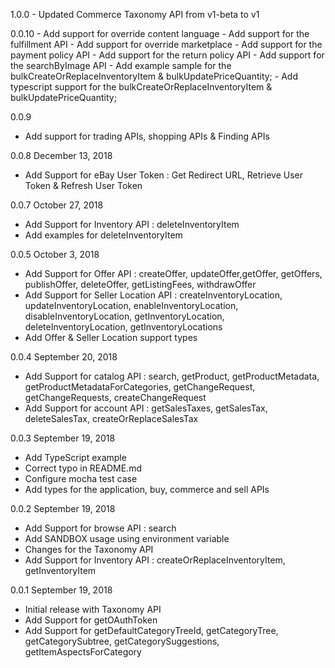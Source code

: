 1.0.0
    - Updated Commerce Taxonomy API from v1-beta to v1

0.0.10
    - Add support for override content language 
    - Add support for the fulfillment API
    - Add support for override marketplace 
    - Add support for the payment policy API
    - Add support for the return policy API
    - Add support for the searchByImage API
    - Add example sample for the bulkCreateOrReplaceInventoryItem & bulkUpdatePriceQuantity;
    - Add typescript support for the bulkCreateOrReplaceInventoryItem & bulkUpdatePriceQuantity;

0.0.9
  - Add support for trading APIs, shopping APIs & Finding APIs

0.0.8 December 13, 2018
  - Add Support for eBay User Token : Get Redirect URL, Retrieve User Token & Refresh User Token

0.0.7 October 27, 2018
  - Add Support for Inventory API : deleteInventoryItem
  - Add examples for deleteInventoryItem

0.0.5 October 3, 2018
  - Add Support for Offer API : createOffer, updateOffer,getOffer, getOffers, publishOffer, deleteOffer, getListingFees, withdrawOffer
  - Add Support for Seller Location API : createInventoryLocation, updateInventoryLocation, enableInventoryLocation, disableInventoryLocation, getInventoryLocation, deleteInventoryLocation, getInventoryLocations
  - Add Offer & Seller Location support types

0.0.4 September 20, 2018
  - Add Support for catalog API : search, getProduct, getProductMetadata, getProductMetadataForCategories, getChangeRequest, getChangeRequests, createChangeRequest 
  - Add Support for account API : getSalesTaxes, getSalesTax, deleteSalesTax, createOrReplaceSalesTax

0.0.3 September 19, 2018
  - Add TypeScript example
  - Correct typo in README.md
  - Configure mocha test case
  - Add types for the application, buy, commerce and sell APIs

0.0.2 September 19, 2018
  - Add Support for browse API : search
  - Add SANDBOX usage using environment variable
  - Changes for the Taxonomy API
  - Add Support for Inventory API : createOrReplaceInventoryItem, getInventoryItem

0.0.1 September 19, 2018
  - Initial release with Taxonomy API
  - Add Support for getOAuthToken
  - Add Support for getDefaultCategoryTreeId, getCategoryTree, getCategorySubtree, getCategorySuggestions, getItemAspectsForCategory
